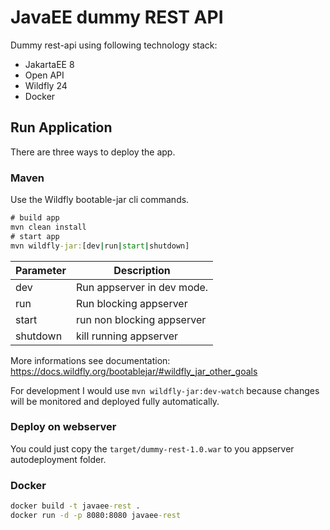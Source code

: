 # JavaEE dummy REST API

Dummy rest-api using following technology stack:

- JakartaEE 8
- Open API
- Wildfly 24
- Docker

## Run Application 

There are three ways to deploy the app.

### Maven 

Use the Wildfly bootable-jar cli commands.

```cmd
# build app
mvn clean install
# start app
mvn wildfly-jar:[dev|run|start|shutdown]
```

| Parameter | Description                | 
| --------- | -------------------------- |
| dev       | Run appserver in dev mode. |
| run       | Run blocking appserver     |
| start     | run non blocking appserver | 
| shutdown  | kill running appserver     |

More informations see documentation: https://docs.wildfly.org/bootablejar/#wildfly_jar_other_goals

For development I would use `mvn wildfly-jar:dev-watch` because changes will be monitored and deployed fully automatically.

### Deploy on webserver

You could just copy the `target/dummy-rest-1.0.war` to you appserver autodeployment folder.

### Docker

```cmd
docker build -t javaee-rest .
docker run -d -p 8080:8080 javaee-rest
```
